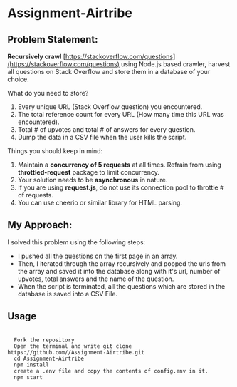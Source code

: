 # Assignment-Airtribe
## Problem Statement:
**Recursively crawl** [https://stackoverflow.com/questions](https://stackoverflow.com/questions) using Node.js based crawler, harvest all questions on Stack Overflow and store them in a database of your choice. 

What do you need to store?

1. Every unique URL (Stack Overflow question) you encountered.
2. The total reference count for every URL (How many time this URL was encountered).
3. Total # of upvotes and total # of answers for every question.
4. Dump the data in a CSV file when the user kills the script.

Things you should keep in mind:

1. Maintain a **concurrency of 5 requests** at all times. Refrain from using **throttled-request** package to limit concurrency.
2. Your solution needs to be **asynchronous** in nature.
3. If you are using **request.js**, do not use its connection pool to throttle # of requests. 
4. You can use cheerio or similar library for HTML parsing.

## My Approach:
I solved this problem using the following steps:
<ul>
<li> I pushed all the questions on the first page in an array. </li>
<li> Then, I iterated through the array recursively and popped the urls from the array and saved it into the database along with it's url, number of upvotes, total answers and the name of the question.</li>
<li> When the script is terminated, all the questions which are stored in the database is saved into a CSV File. </li>
</ul>

## <strong>Usage</strong>
<pre> <code>
  Fork the repository
  Open the terminal and write git clone https://github.com/<UserName>/Assignment-Airtribe.git
  cd Assignment-Airtribe
  npm install
  create a .env file and copy the contents of config.env in it.
  npm start
  </code>
</pre>
